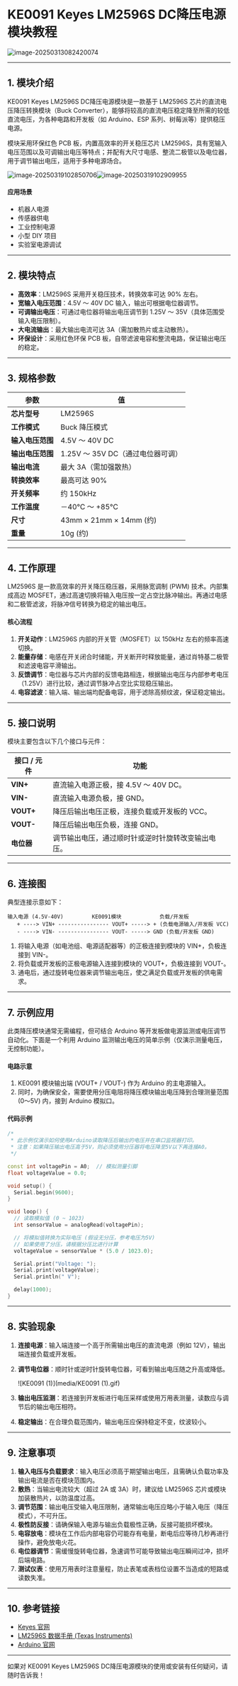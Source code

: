 # **KE0091 Keyes LM2596S DC降压电源模块教程**

![image-20250313082420074](media/image-20250313082420074.png)

---

## **1. 模块介绍**

KE0091 Keyes LM2596S DC降压电源模块是一款基于 LM2596S 芯片的直流电压降压转换模块（Buck Converter），能够将较高的直流电压稳定降至所需的较低直流电压，为各种电路和开发板（如 Arduino、ESP 系列、树莓派等）提供稳压电源。

模块采用环保红色 PCB 板，内置高效率的开关稳压芯片 LM2596S，具有宽输入电压范围以及可调输出电压等特点；并配有大尺寸电感、整流二极管以及电位器，用于调节输出电压，适用于多种电源场合。

![image-20250319102850706](media/image-20250319102850706.png)![image-20250319102909955](media/image-20250319102909955.png)

#### **应用场景**
- 机器人电源
- 传感器供电
- 工业控制电源
- 小型 DIY 项目
- 实验室电源调试

---

## **2. 模块特点**

- **高效率**：LM2596S 采用开关稳压技术，转换效率可达 90% 左右。  
- **宽输入电压范围**：4.5V ～ 40V DC 输入，输出可根据电位器调节。  
- **可调输出电压**：可通过电位器将输出电压调节到 1.25V ～ 35V（具体范围受输入电压限制）。  
- **大电流输出**：最大输出电流可达 3A（需加散热片或主动散热）。  
- **环保设计**：采用红色环保 PCB 板，自带滤波电容和整流电路，保证输出电压的稳定。

---

## **3. 规格参数**

| 参数                | 值                                         |
|---------------------|--------------------------------------------|
| **芯片型号**        | LM2596S                                    |
| **工作模式**        | Buck 降压模式                              |
| **输入电压范围**    | 4.5V ～ 40V DC                             |
| **输出电压范围**    | 1.25V ～ 35V DC（通过电位器可调）            |
| **输出电流**        | 最大 3A（需加强散热）                       |
| **转换效率**        | 最高可达 90%                                |
| **开关频率**        | 约 150kHz                                  |
| **工作温度**        | －40℃ ～ +85℃                              |
| **尺寸**            | 43mm × 21mm × 14mm (约)                    
| **重量**            | 10g (约)                                    |

---

## **4. 工作原理**

LM2596S 是一款高效率的开关降压稳压器，采用脉宽调制 (PWM) 技术。内部集成高边 MOSFET，通过高速切换将输入电压按一定占空比脉冲输出。再通过电感和二极管滤波，将脉冲信号转换为稳定的输出电压。

#### **核心流程**  
1. **开关动作**：LM2596S 内部的开关管（MOSFET）以 150kHz 左右的频率高速切换。  
2. **能量存储**：电感在开关闭合时储能，开关断开时释放能量，通过肖特基二极管和滤波电容平滑输出。  
3. **反馈调节**：电位器与芯片内部的反馈电路相连，根据输出电压与内部参考电压（1.25V）进行比较，通过调节脉冲占空比实现稳压输出。  
4. **电容滤波**：输入端、输出端均配备电容，用于滤除高频纹波，保证稳定输出。  

---

## **5. 接口说明**

模块主要包含以下几个接口与元件：

| 接口 / 元件 | 功能                                             |
|-------------|--------------------------------------------------|
| **VIN+**    | 直流输入电源正极，接 4.5V ～ 40V DC。             |
| **VIN-**    | 直流输入电源负极，接 GND。                        |
| **VOUT+**   | 降压后输出电压正极，连接负载或开发板的 VCC。      |
| **VOUT-**   | 降压后输出电压负极，连接 GND。                    |
| **电位器**  | 调节输出电压，通过顺时针或逆时针旋转改变输出电压。 |

---

## **6. 连接图**

典型连接示意如下：

```
输入电源 (4.5V-40V)         KE0091模块            负载/开发板
   + ----> VIN+ ---------------- VOUT+ -----> + (负载电源输入/开发板 VCC)
   - ----> VIN- ---------------- VOUT- -----> GND (负载/开发板 GND)
```

1. 将输入电源（如电池组、电源适配器等）的正极连接到模块的 VIN+，负极连接到 VIN-。  
2. 将负载或开发板的正极电源输入连接到模块的 VOUT+，负极连接到 VOUT-。  
3. 通电后，通过旋转电位器来调节输出电压，使之满足负载或开发板的供电需求。

---

## **7. 示例应用**

此类降压模块通常无需编程，但可结合 Arduino 等开发板做电源监测或电压调节自动化。下面是一个利用 Arduino 监测输出电压的简单示例（仅演示测量电压，无控制功能）。

#### **电路示意**  
1. KE0091 模块输出端 (VOUT+ / VOUT-) 作为 Arduino 的主电源输入。  
2. 同时，为确保安全，需要使用分压电阻将降压模块输出电压降到合理测量范围 (0～5V) 内，接到 Arduino 模拟口。

#### **代码示例**  
```cpp
/*
 * 此示例仅演示如何使用Arduino读取降压后输出的电压并在串口监视器打印。
 * 注意：如果降压输出电压高于5V，则必须使用分压器将电压降至5V以下再连接A0。
 */

const int voltagePin = A0;  // 模拟测量引脚
float voltageValue = 0.0;

void setup() {
  Serial.begin(9600);
}

void loop() {
  // 读取模拟值 (0 ~ 1023)
  int sensorValue = analogRead(voltagePin);

  // 将模拟值转换为实际电压 (假设无分压，参考电压为5V)
  // 如果使用了分压，请根据分压比进行计算
  voltageValue = sensorValue * (5.0 / 1023.0);

  Serial.print("Voltage: ");
  Serial.print(voltageValue);
  Serial.println(" V");

  delay(1000);
}
```

---

## **8. 实验现象**

1. **连接电源**：输入端连接一个高于所需输出电压的直流电源（例如 12V），输出端连接负载或开发板。  

2. **调节电位器**：顺时针或逆时针旋转电位器，可看到输出电压随之升高或降低。  

	![KE0091 (1)](media/KE0091 (1).gif)

3. **输出电压监测**：若连接到开发板进行电压采样或使用万用表测量，读数应与调节后的输出电压相符。  

4. **稳定输出**：在合理负载范围内，输出电压应保持稳定不变，纹波较小。

---

## **9. 注意事项**

1. **输入电压与负载要求**：输入电压必须高于期望输出电压，且需确认负载功率及输出电流是否在模块范围内。  
2. **散热**：当输出电流较大（超过 2A 或 3A）时，建议给 LM2596S 芯片或模块加装散热片，以防温度过高。  
3. **调节范围**：输出电压受输入电压限制，通常输出电压应略小于输入电压（降压模式），不可升压。  
4. **极性防反接**：请确保输入电源与输出负载极性正确，反接可能损坏模块。  
5. **电容放电**：模块在工作后内部电容仍可能存有电量，断电后应等待几秒再进行操作，避免放电火花。  
6. **电位器调节**：需缓慢旋转电位器，急速调节可能导致输出电压瞬间过冲，损坏后端电路。  
7. **测试仪表**：使用万用表时注意量程，防止表笔或表档位设置不当造成的短路或读数失准。

---

## **10. 参考链接**

- [Keyes 官网](http://www.keyes-robot.com/)  
- [LM2596S 数据手册 (Texas Instruments)](https://www.ti.com/lit/ds/symlink/lm2596.pdf)  
- [Arduino 官网](https://www.arduino.cc/)  

---

如果对 KE0091 Keyes LM2596S DC降压电源模块的使用或安装有任何疑问，请随时告诉我！
